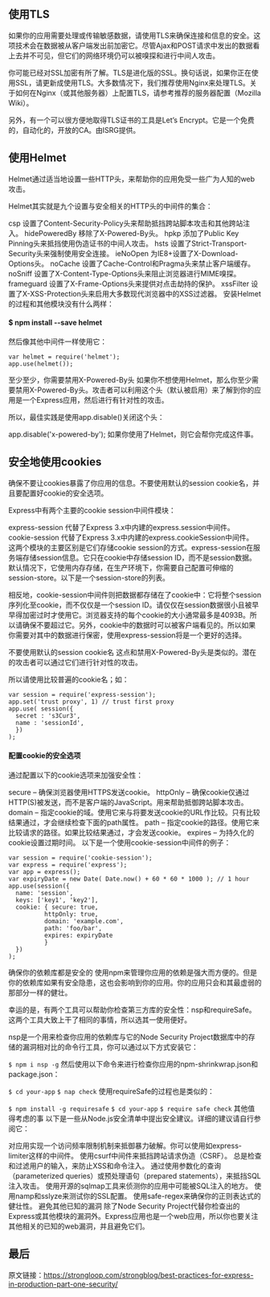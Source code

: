 ## 使用TLS
如果你的应用需要处理或传输敏感数据，请使用TLS来确保连接和信息的安全。这项技术会在数据被从客户端发出前加密它。尽管Ajax和POST请求中发出的数据看上去并不可见，但它们的网络环境仍可以被嗅探和进行中间人攻击。

你可能已经对SSL加密有所了解。TLS是进化版的SSL。换句话说，如果你正在使用SSL，请更新成使用TLS。大多数情况下，我们推荐使用Nginx来处理TLS。关于如何在Nginx（或其他服务器）上配置TLS，请参考推荐的服务器配置（Mozilla Wiki）。

另外，有一个可以很方便地取得TLS证书的工具是Let’s Encrypt。它是一个免费的，自动化的，开放的CA。由ISRG提供。

## 使用Helmet
Helmet通过适当地设置一些HTTP头，来帮助你的应用免受一些广为人知的web攻击。

Helmet其实就是九个设置与安全相关的HTTP头的中间件的集合：

csp 设置了Content-Security-Policy头来帮助抵挡跨站脚本攻击和其他跨站注入。
hidePoweredBy 移除了X-Powered-By头。
hpkp 添加了Public Key Pinning头来抵挡使用伪造证书的中间人攻击。
hsts 设置了Strict-Transport-Security头来强制使用安全连接。
ieNoOpen 为IE8+设置了X-Download-Options头。
noCache 设置了Cache-Control和Pragma头来禁止客户端缓存。
noSniff 设置了X-Content-Type-Options头来阻止浏览器进行MIME嗅探。
frameguard 设置了X-Frame-Options头来提供对点击劫持的保护。
xssFilter 设置了X-XSS-Protection头来启用大多数现代浏览器中的XSS过滤器。
安装Helmet的过程和其他模块没有什么两样：

#### $ npm install --save helmet
然后像其他中间件一样使用它：

```
var helmet = require('helmet');
app.use(helmet());
```
至少至少，你需要禁用X-Powered-By头
如果你不想使用Helmet，那么你至少需要禁用X-Powered-By头。攻击者可以利用这个头（默认被启用）来了解到你的应用是一个Express应用，然后进行有针对性的攻击。

所以，最佳实践是使用app.disable()关闭这个头：

app.disable('x-powered-by');
如果你使用了Helmet，则它会帮你完成这件事。

## 安全地使用cookies
确保不要让cookies暴露了你应用的信息。不要使用默认的session cookie名，并且要配置好cookie的安全选项。

Express中有两个主要的cookie session中间件模块：

express-session 代替了Express 3.x中内建的express.session中间件。
cookie-session 代替了Express 3.x中内建的express.cookieSession中间件。
这两个模块的主要区别是它们存储cookie session的方式。express-session在服务端存储session信息。它只在cookie中存储session ID，而不是session数据。默认情况下，它使用内存存储，在生产环境下，你需要自己配置可伸缩的session-store。以下是一个session-store的列表。

相反地，cookie-session中间件则把数据都存储在了cookie中：它将整个session序列化至cookie，而不仅仅是一个session ID。请仅仅在session数据很小且被早早得加密过时才使用它。浏览器支持的每个cookie的大小通常最多是4093B。所以请确保不要超过它。另外，cookie中的数据时可以被客户端看见的。所以如果你需要对其中的数据进行保密，使用express-session将是一个更好的选择。

不要使用默认的session cookie名
这点和禁用X-Powered-By头是类似的。潜在的攻击者可以通过它们进行针对性的攻击。

所以请使用比较普遍的cookie名；如：
```
var session = require('express-session');
app.set('trust proxy', 1) // trust first proxy
app.use( session({
  secret : 's3Cur3',
  name : 'sessionId',
  })
);
```
#### 配置cookie的安全选项
通过配置以下的cookie选项来加强安全性：

secure – 确保浏览器使用HTTPS发送cookie。
httpOnly – 确保cookie仅通过HTTP(S)被发送，而不是客户端的JavaScript。用来帮助抵御跨站脚本攻击。
domain – 指定cookie的域。使用它来与将要发送cookie的URL作比较。只有比较结果通过，才会继续检查下面的path属性。
path – 指定cookie的路径。使用它来比较请求的路径。如果比较结果通过，才会发送cookie。
expires – 为持久化的cookie设置过期时间。
以下是一个使用cookie-session中间件的例子：
```
var session = require('cookie-session');
var express = require('express');
var app = express();
var expiryDate = new Date( Date.now() + 60 * 60 * 1000 ); // 1 hour
app.use(session({
  name: 'session',
  keys: ['key1', 'key2'],
  cookie: { secure: true,
          httpOnly: true,
          domain: 'example.com',
          path: 'foo/bar',
          expires: expiryDate
          }
  })
);
```
确保你的依赖库都是安全的
使用npm来管理你应用的依赖是强大而方便的。但是你的依赖库如果有安全隐患，这也会影响到你的应用。你的应用只会和其最虚弱的那部分一样的健壮。

幸运的是，有两个工具可以帮助你检查第三方库的安全性：nsp和requireSafe。这两个工具大致上干了相同的事情，所以选其一使用便好。

nsp是一个用来检查你应用的依赖库与它的Node Security Project数据库中的存储的漏洞相对比的命令行工具，你可以通过以下方式安装它：

```$ npm i nsp -g```
然后使用以下命令来进行检查你应用的npm-shrinkwrap.json和package.json：

```$ cd your-app```
```$ nap check```
使用requireSafe的过程也是类似的：

```$ npm install -g requiresafe```
```$ cd your-app```
```$ require safe check```
其他值得考虑的事
以下是一些从Node.js安全清单中提出安全建议。详细的建议请自行参阅它：

对应用实现一个访问频率限制机制来抵御暴力破解。你可以使用如express-limiter这样的中间件。
使用csurf中间件来抵挡跨站请求伪造（CSRF）。
总是检查和过滤用户的输入，来防止XSS和命令注入。
通过使用参数化的查询（parameterized queries）或预处理语句（prepared statements），来抵挡SQL注入攻击。
使用开源的sqlmap工具来侦测你的应用中可能被SQL注入的地方。
使用namp和sslyze来测试你的SSL配置。
使用safe-regex来确保你的正则表达式的健壮性。
避免其他已知的漏洞
除了Node Security Project代替你检查出的Express或其他模块的漏洞外。Express应用也是一个web应用，所以你也要关注其他相关的已知的web漏洞，并且避免它们。

## 最后
原文链接：https://strongloop.com/strongblog/best-practices-for-express-in-production-part-one-security/